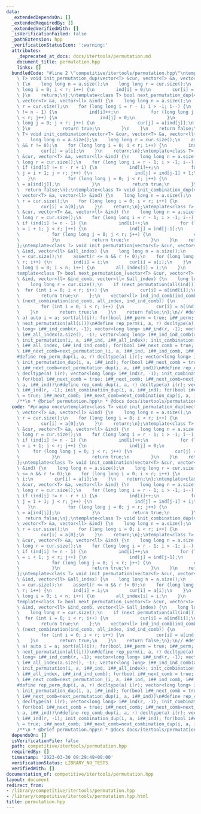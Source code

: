 ```yaml
---
data:
  _extendedDependsOn: []
  _extendedRequiredBy: []
  _extendedVerifiedWith: []
  _isVerificationFailed: false
  _pathExtension: hpp
  _verificationStatusIcon: ':warning:'
  attributes:
    _deprecated_at_docs: docs/itertools/permutation.md
    document_title: permutation.hpp
    links: []
  bundledCode: "#line 2 \"competitive/itertools/permutation.hpp\"\ntemplate<class\
    \ T> void init_permutation_dup(vector<T> &cur, vector<T> &a, vector<ll> &ind)\
    \ {\n    long long n = a.size();\n    long long r = cur.size();\n    for (long\
    \ long i = 0; i < r; i++) {\n        ind[i] = 0;\n        cur[i] = a[0];\n   \
    \ }\n    return;\n};\ntemplate<class T> bool next_permutation_dup(vector<T> &cur,\
    \ vector<T> &a, vector<ll> &ind) {\n    long long n = a.size();\n    long long\
    \ r = cur.size();\n    for (long long i = r - 1; i > -1; i--) {\n        if (ind[i]\
    \ != n - 1) {\n            ind[i]++;\n            for (long long j = i + 1; j\
    \ < r; j++) {\n                ind[j] = 0;\n            }\n            for (long\
    \ long j = 0; j < r; j++) {\n                cur[j] = a[ind[j]];\n           \
    \ }\n            return true;\n        }\n    }\n    return false;\n};\ntemplate<class\
    \ T> void init_combination(vector<T> &cur, vector<T> &a, vector<ll> &ind) {\n\
    \    long long n = a.size();\n    long long r = cur.size();\n    assert(r <= n\
    \ && r != 0);\n    for (long long i = 0; i < r; i++) {\n        ind[i] = i;\n\
    \        cur[i] = a[i];\n    }\n    return;\n};\ntemplate<class T> bool next_combination(vector<T>\
    \ &cur, vector<T> &a, vector<ll> &ind) {\n    long long n = a.size();\n    long\
    \ long r = cur.size();\n    for (long long i = r - 1; i > -1; i--) {\n       \
    \ if (ind[i] != n - r + i) {\n            ind[i]++;\n            for (long long\
    \ j = i + 1; j < r; j++) {\n                ind[j] = ind[j-1] + 1;\n         \
    \   }\n            for (long long j = 0; j < r; j++) {\n                cur[j]\
    \ = a[ind[j]];\n            }\n            return true;\n        }\n    }\n  \
    \  return false;\n};\ntemplate<class T> void init_combination_dup(vector<T> &cur,\
    \ vector<T> &a, vector<ll> &ind) {\n    long long n = a.size();\n    long long\
    \ r = cur.size();\n    for (long long i = 0; i < r; i++) {\n        ind[i] = 0;\n\
    \        cur[i] = a[0];\n    }\n    return;\n};\ntemplate<class T> bool next_combination_dup(vector<T>\
    \ &cur, vector<T> &a, vector<ll> &ind) {\n    long long n = a.size();\n    long\
    \ long r = cur.size();\n    for (long long i = r - 1; i > -1; i--) {\n       \
    \ if (ind[i] != n - 1) {\n            ind[i]++;\n            for (long long j\
    \ = i + 1; j < r; j++) {\n                ind[j] = ind[j-1];\n            }\n\
    \            for (long long j = 0; j < r; j++) {\n                cur[j] = a[ind[j]];\n\
    \            }\n            return true;\n        }\n    }\n    return false;\n\
    };\ntemplate<class T> void init_permutation(vector<T> &cur, vector<T> &a, vector<ll>\
    \ &ind, vector<ll> &all_index) {\n    long long n = a.size();\n    long long r\
    \ = cur.size();\n    assert(r <= n && r != 0);\n    for (long long i = 0; i <\
    \ r; i++) {\n        ind[i] = i;\n        cur[i] = a[i];\n    }\n    for (long\
    \ long i = 0; i < n; i++) {\n        all_index[i] = i;\n    }\n    return;\n};\n\
    template<class T> bool next_permutation_(vector<T> &cur, vector<T> &a, vector<ll>\
    \ &ind, vector<ll> &ind_comb, vector<ll> &all_index) {\n    long long n = a.size();\n\
    \    long long r = cur.size();\n    if (next_permutation(all(ind))) {\n      \
    \  for (int i = 0; i < r; i++) {\n            cur[i] = a[ind[i]];\n        }\n\
    \        return true;\n    };\n    vector<ll> ind_ind_comb(ind_comb);\n    if\
    \ (next_combination(ind_comb, all_index, ind_ind_comb)) {\n        ind = ind_comb;\n\
    \        for (int i = 0; i < r; i++) {\n            cur[i] = a[ind[i]];\n    \
    \    }\n        return true;\n    }\n    return false;\n};\n// #define rep_perm(i,\
    \ a) auto i = a; sort(all(i)); for(bool i##_perm = true; i##_perm; i##_perm =\
    \ next_permutation(all(i)))\n#define rep_perm(i, a, r) decltype(a) i(r); vector<long\
    \ long> i##_ind_comb(r, -1); vector<long long> i##_ind(r, -1); vector<long long>\
    \ i##_all_index(a.size(), -1); vector<long long> i##_ind_ind_comb(a.size(), -1);\
    \ init_permutation(i, a, i##_ind, i##_all_index); init_combination(i##_ind_comb,\
    \ i##_all_index, i##_ind_ind_comb); for(bool i##_next_comb = true; i##_next_comb;\
    \ i##_next_comb=next_permutation_(i, a, i##_ind, i##_ind_comb, i##_all_index))\n\
    #define rep_perm_dup(i, a, r) decltype(a) i(r); vector<long long> i##_ind(r, -1);\
    \ init_permutation_dup(i, a, i##_ind); for(bool i##_next_comb = true; i##_next_comb;\
    \ i##_next_comb=next_permutation_dup(i, a, i##_ind))\n#define rep_comb(i, a, r)\
    \ decltype(a) i(r); vector<long long> i##_ind(r, -1); init_combination(i, a, i##_ind);\
    \ for(bool i##_next_comb = true; i##_next_comb; i##_next_comb=next_combination(i,\
    \ a, i##_ind))\n#define rep_comb_dup(i, a, r) decltype(a) i(r); vector<long long>\
    \ i##_ind(r, -1); init_combination_dup(i, a, i##_ind); for(bool i##_next_comb\
    \ = true; i##_next_comb; i##_next_comb=next_combination_dup(i, a, i##_ind))\n\
    /**\n * @brief permutation.hpp\n * @docs docs/itertools/permutation.md\n */\n"
  code: "#pragma once\ntemplate<class T> void init_permutation_dup(vector<T> &cur,\
    \ vector<T> &a, vector<ll> &ind) {\n    long long n = a.size();\n    long long\
    \ r = cur.size();\n    for (long long i = 0; i < r; i++) {\n        ind[i] = 0;\n\
    \        cur[i] = a[0];\n    }\n    return;\n};\ntemplate<class T> bool next_permutation_dup(vector<T>\
    \ &cur, vector<T> &a, vector<ll> &ind) {\n    long long n = a.size();\n    long\
    \ long r = cur.size();\n    for (long long i = r - 1; i > -1; i--) {\n       \
    \ if (ind[i] != n - 1) {\n            ind[i]++;\n            for (long long j\
    \ = i + 1; j < r; j++) {\n                ind[j] = 0;\n            }\n       \
    \     for (long long j = 0; j < r; j++) {\n                cur[j] = a[ind[j]];\n\
    \            }\n            return true;\n        }\n    }\n    return false;\n\
    };\ntemplate<class T> void init_combination(vector<T> &cur, vector<T> &a, vector<ll>\
    \ &ind) {\n    long long n = a.size();\n    long long r = cur.size();\n    assert(r\
    \ <= n && r != 0);\n    for (long long i = 0; i < r; i++) {\n        ind[i] =\
    \ i;\n        cur[i] = a[i];\n    }\n    return;\n};\ntemplate<class T> bool next_combination(vector<T>\
    \ &cur, vector<T> &a, vector<ll> &ind) {\n    long long n = a.size();\n    long\
    \ long r = cur.size();\n    for (long long i = r - 1; i > -1; i--) {\n       \
    \ if (ind[i] != n - r + i) {\n            ind[i]++;\n            for (long long\
    \ j = i + 1; j < r; j++) {\n                ind[j] = ind[j-1] + 1;\n         \
    \   }\n            for (long long j = 0; j < r; j++) {\n                cur[j]\
    \ = a[ind[j]];\n            }\n            return true;\n        }\n    }\n  \
    \  return false;\n};\ntemplate<class T> void init_combination_dup(vector<T> &cur,\
    \ vector<T> &a, vector<ll> &ind) {\n    long long n = a.size();\n    long long\
    \ r = cur.size();\n    for (long long i = 0; i < r; i++) {\n        ind[i] = 0;\n\
    \        cur[i] = a[0];\n    }\n    return;\n};\ntemplate<class T> bool next_combination_dup(vector<T>\
    \ &cur, vector<T> &a, vector<ll> &ind) {\n    long long n = a.size();\n    long\
    \ long r = cur.size();\n    for (long long i = r - 1; i > -1; i--) {\n       \
    \ if (ind[i] != n - 1) {\n            ind[i]++;\n            for (long long j\
    \ = i + 1; j < r; j++) {\n                ind[j] = ind[j-1];\n            }\n\
    \            for (long long j = 0; j < r; j++) {\n                cur[j] = a[ind[j]];\n\
    \            }\n            return true;\n        }\n    }\n    return false;\n\
    };\ntemplate<class T> void init_permutation(vector<T> &cur, vector<T> &a, vector<ll>\
    \ &ind, vector<ll> &all_index) {\n    long long n = a.size();\n    long long r\
    \ = cur.size();\n    assert(r <= n && r != 0);\n    for (long long i = 0; i <\
    \ r; i++) {\n        ind[i] = i;\n        cur[i] = a[i];\n    }\n    for (long\
    \ long i = 0; i < n; i++) {\n        all_index[i] = i;\n    }\n    return;\n};\n\
    template<class T> bool next_permutation_(vector<T> &cur, vector<T> &a, vector<ll>\
    \ &ind, vector<ll> &ind_comb, vector<ll> &all_index) {\n    long long n = a.size();\n\
    \    long long r = cur.size();\n    if (next_permutation(all(ind))) {\n      \
    \  for (int i = 0; i < r; i++) {\n            cur[i] = a[ind[i]];\n        }\n\
    \        return true;\n    };\n    vector<ll> ind_ind_comb(ind_comb);\n    if\
    \ (next_combination(ind_comb, all_index, ind_ind_comb)) {\n        ind = ind_comb;\n\
    \        for (int i = 0; i < r; i++) {\n            cur[i] = a[ind[i]];\n    \
    \    }\n        return true;\n    }\n    return false;\n};\n// #define rep_perm(i,\
    \ a) auto i = a; sort(all(i)); for(bool i##_perm = true; i##_perm; i##_perm =\
    \ next_permutation(all(i)))\n#define rep_perm(i, a, r) decltype(a) i(r); vector<long\
    \ long> i##_ind_comb(r, -1); vector<long long> i##_ind(r, -1); vector<long long>\
    \ i##_all_index(a.size(), -1); vector<long long> i##_ind_ind_comb(a.size(), -1);\
    \ init_permutation(i, a, i##_ind, i##_all_index); init_combination(i##_ind_comb,\
    \ i##_all_index, i##_ind_ind_comb); for(bool i##_next_comb = true; i##_next_comb;\
    \ i##_next_comb=next_permutation_(i, a, i##_ind, i##_ind_comb, i##_all_index))\n\
    #define rep_perm_dup(i, a, r) decltype(a) i(r); vector<long long> i##_ind(r, -1);\
    \ init_permutation_dup(i, a, i##_ind); for(bool i##_next_comb = true; i##_next_comb;\
    \ i##_next_comb=next_permutation_dup(i, a, i##_ind))\n#define rep_comb(i, a, r)\
    \ decltype(a) i(r); vector<long long> i##_ind(r, -1); init_combination(i, a, i##_ind);\
    \ for(bool i##_next_comb = true; i##_next_comb; i##_next_comb=next_combination(i,\
    \ a, i##_ind))\n#define rep_comb_dup(i, a, r) decltype(a) i(r); vector<long long>\
    \ i##_ind(r, -1); init_combination_dup(i, a, i##_ind); for(bool i##_next_comb\
    \ = true; i##_next_comb; i##_next_comb=next_combination_dup(i, a, i##_ind))\n\
    /**\n * @brief permutation.hpp\n * @docs docs/itertools/permutation.md\n */\n"
  dependsOn: []
  isVerificationFile: false
  path: competitive/itertools/permutation.hpp
  requiredBy: []
  timestamp: '2023-03-30 09:29:48+09:00'
  verificationStatus: LIBRARY_NO_TESTS
  verifiedWith: []
documentation_of: competitive/itertools/permutation.hpp
layout: document
redirect_from:
- /library/competitive/itertools/permutation.hpp
- /library/competitive/itertools/permutation.hpp.html
title: permutation.hpp
---
```

